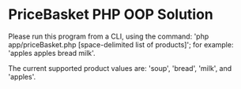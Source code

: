 # PriceBasket PHP OOP Solution

Please run this program from a CLI, using the command: 'php app/priceBasket.php [space-delimited list of products]'; for example: 'apples apples bread milk'. 

The current supported product values are: 'soup', 'bread', 'milk', and 'apples'.